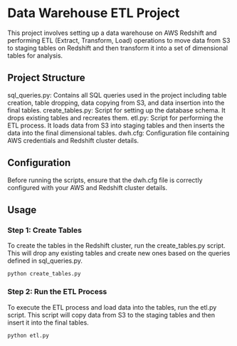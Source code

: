 # Data Warehouse ETL Project
This project involves setting up a data warehouse on AWS Redshift and performing ETL (Extract, Transform, Load) operations to move data from S3 to staging tables on Redshift and then transform it into a set of dimensional tables for analysis.

## Project Structure
sql_queries.py: Contains all SQL queries used in the project including table creation, table dropping, data copying from S3, and data insertion into the final tables.
create_tables.py: Script for setting up the database schema. It drops existing tables and recreates them.
etl.py: Script for performing the ETL process. It loads data from S3 into staging tables and then inserts the data into the final dimensional tables.
dwh.cfg: Configuration file containing AWS credentials and Redshift cluster details.

## Configuration
Before running the scripts, ensure that the dwh.cfg file is correctly configured with your AWS and Redshift cluster details.

## Usage

### Step 1: Create Tables
To create the tables in the Redshift cluster, run the create_tables.py script. This will drop any existing tables and create new ones based on the queries defined in sql_queries.py.

```
python create_tables.py
```

### Step 2: Run the ETL Process
To execute the ETL process and load data into the tables, run the etl.py script. This script will copy data from S3 to the staging tables and then insert it into the final tables.

```
python etl.py
```

